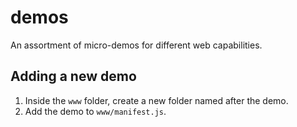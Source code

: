 # demos

An assortment of micro-demos for different web capabilities.

## Adding a new demo

1. Inside the `www` folder, create a new folder named after the demo.
1. Add the demo to `www/manifest.js`.
